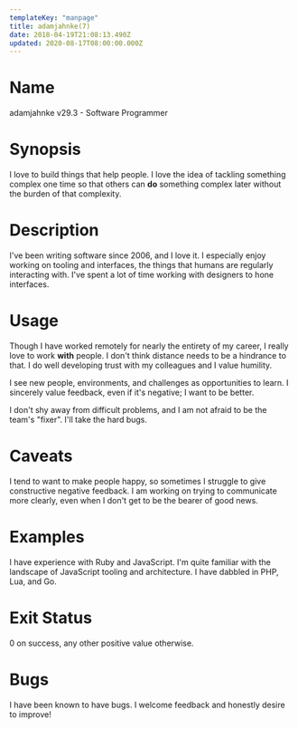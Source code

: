 ```yaml
---
templateKey: "manpage"
title: adamjahnke(7)
date: 2018-04-19T21:08:13.490Z
updated: 2020-08-17T08:00:00.000Z
---
```


# Name
adamjahnke v29.3 - Software Programmer

# Synopsis
I love to build things that help people. I love the idea of tackling something
complex one time so that others can **do** something complex later without the
burden of that complexity.

# Description
I've been writing software since 2006, and I love it. I especially enjoy
working on tooling and interfaces, the things that humans are regularly
interacting with. I've spent a lot of time working with designers to hone
interfaces.

# Usage
Though I have worked remotely for nearly the entirety of my career, I really
love to work **with** people. I don't think distance needs to be a hindrance to
that. I do well developing trust with my colleagues and I value humility.

I see new people, environments, and challenges as opportunities to learn. I
sincerely value feedback, even if it's negative; I want to be better.

I don't shy away from difficult problems, and I am not afraid to be the team's
"fixer". I'll take the hard bugs.

# Caveats
I tend to want to make people happy, so sometimes I struggle to give
constructive negative feedback. I am working on trying to communicate more
clearly, even when I don't get to be the bearer of good news.

# Examples
I have experience with Ruby and JavaScript. I'm quite familiar with the
landscape of JavaScript tooling and architecture. I have dabbled in PHP, Lua,
and Go.

# Exit Status
0 on success, any other positive value otherwise.

# Bugs
I have been known to have bugs. I welcome feedback and honestly desire to improve!
